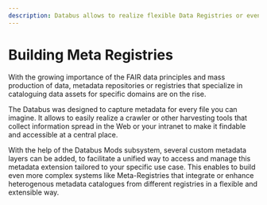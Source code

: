 ```yaml
---
description: Databus allows to realize flexible Data Registries or even Meta-Registries
---
```


# Building Meta Registries

With the growing importance of the FAIR data principles and mass production of data, metadata repositories or registries that specialize in cataloguing data assets for specific domains are on the rise.&#x20;

The Databus was designed to capture metadata for every file you can imagine. It allows to easily realize a crawler or other harvesting tools that collect information spread in the Web or your intranet to make it findable and accessible at a central place.&#x20;

With the help of the Databus Mods subsystem, several custom metadata layers can be added, to facilitate a unified way to access and manage this metadata extension tailored to your specific use case. This enables to build even more complex systems like Meta-Registries that integrate or enhance heterogenous metadata catalogues from different registries in a flexible and extensible way.&#x20;

